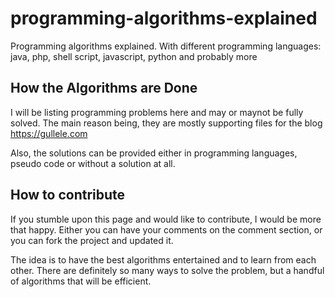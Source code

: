 # programming-algorithms-explained
Programming algorithms explained. With different programming languages: java, php, shell script, javascript, 
python and probably more

## How the Algorithms are Done ##

I will be listing programming problems here and may or maynot be fully solved. The main reason being, they are mostly 
supporting files for the blog https://gullele.com

Also, the solutions can be provided either in programming languages, pseudo code or without a solution at all.

## How to contribute ##

If you stumble upon this page and would like to contribute, I would be more that happy. Either you can have your comments on the
comment section, or you can fork the project and updated it.

The idea is to have the best algorithms entertained and to learn from each other. There are definitely so many ways to solve the 
problem, but a handful of algorithms that will be efficient.
